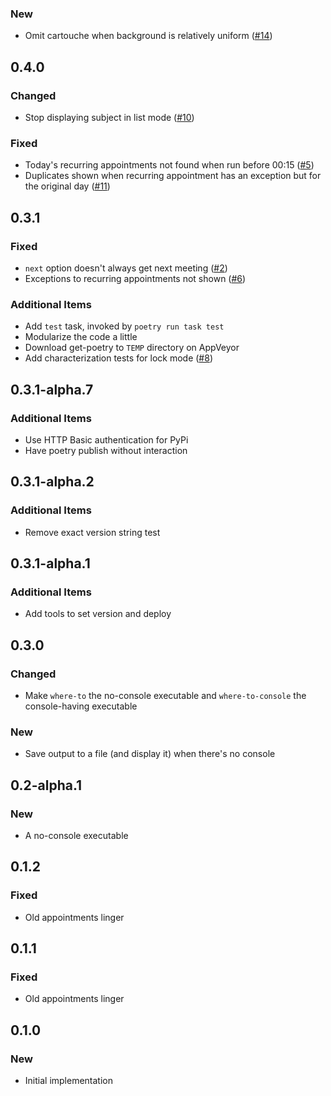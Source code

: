 ### New
- Omit cartouche when background is relatively uniform
  ([#14](https://github.com/blairconrad/where-to/pull/14))


## 0.4.0

### Changed
- Stop displaying subject in list mode ([#10](https://github.com/blairconrad/where-to/pull/10))

### Fixed
- Today's recurring appointments not found when run before 00:15 ([#5](https://github.com/blairconrad/where-to/pull/5))
- Duplicates shown when recurring appointment has an exception but for the original day ([#11](https://github.com/blairconrad/where-to/pull/11))


## 0.3.1

### Fixed
- `next` option doesn't always get next meeting ([#2](https://github.com/blairconrad/where-to/pull/2))
- Exceptions to recurring appointments not shown ([#6](https://github.com/blairconrad/where-to/pull/6))

### Additional Items
- Add `test` task, invoked by `poetry run task test`
- Modularize the code a little
- Download get-poetry to `TEMP` directory on AppVeyor
- Add characterization tests for lock mode ([#8](https://github.com/blairconrad/where-to/pull/8))


## 0.3.1-alpha.7

### Additional Items
- Use HTTP Basic authentication for PyPi
- Have poetry publish without interaction


## 0.3.1-alpha.2

### Additional Items
- Remove exact version string test


## 0.3.1-alpha.1

### Additional Items
- Add tools to set version and deploy


## 0.3.0

### Changed
- Make `where-to` the no-console executable and `where-to-console` the
  console-having executable

### New
- Save output to a file (and display it) when there's no console


## 0.2-alpha.1

### New
- A no-console executable


## 0.1.2

### Fixed
- Old appointments linger


## 0.1.1

### Fixed
- Old appointments linger


## 0.1.0

### New
- Initial implementation